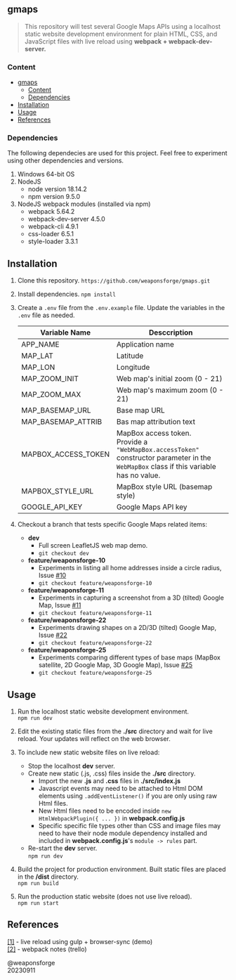 ## gmaps

> This repository will test several Google Maps APIs using a localhost static website development environment for plain HTML, CSS, and JavaScript files with live reload using **webpack + webpack-dev-server.**


### Content

- [gmaps](#gmaps)
  - [Content](#content)
  - [Dependencies](#dependencies)
- [Installation](#installation)
- [Usage](#usage)
- [References](#references)


### Dependencies

The following dependecies are used for this project. Feel free to experiment using other dependencies and versions.

1. Windows 64-bit OS
2. NodeJS
	- node version 18.14.2
	- npm version 9.5.0
3. NodeJS webpack modules (installed via npm)
	- webpack 5.64.2
	- webpack-dev-server 4.5.0
	- webpack-cli 4.9.1
	- css-loader 6.5.1
	- style-loader 3.3.1


## Installation

1. Clone this repository.
`https://github.com/weaponsforge/gmaps.git`

2. Install dependencies.
`npm install`

3. Create a `.env` file from the `.env.example` file. Update the variables in the `.env` file as needed.

   | Variable Name       | Desccription                                                                                                                               |
   | ------------------- | ------------------------------------------------------------------------------------------------------------------------------------------ |
   | APP_NAME            | Application name                                                                                                                           |
   | MAP_LAT             | Latitude                                                                                                                                   |
   | MAP_LON             | Longitude                                                                                                                                  |
   | MAP_ZOOM_INIT       | Web map's initial zoom (0 - 21)                                                                                                            |
   | MAP_ZOOM_MAX        | Web map's maximum zoom (0 - 21)                                                                                                            |
   | MAP_BASEMAP_URL     | Base map URL                                                                                                                               |
   | MAP_BASEMAP_ATTRIB  | Bas map attribution text                                                                                                                   |
   | MAPBOX_ACCESS_TOKEN | MapBox access token.<br> Provide a `"WebMapBox.accessToken"` constructor parameter in the `WebMapBox` class if this variable has no value. |
   | MAPBOX_STYLE_URL    | MapBox style URL (basemap style)                                                                                                           |
   | GOOGLE_API_KEY      | Google Maps API key                                                                                                                        |

4. Checkout a branch that tests specific Google Maps related items:
   - **dev**<br>
      - Full screen LeafletJS web map demo.
      - `git checkout dev`
   - **feature/weaponsforge-10**<br>
      - Experiments in listing all home addresses inside a circle radius, Issue [#10](https://github.com/weaponsforge/gmaps/issues/10)
      - `git checkout feature/weaponsforge-10`
   - **feature/weaponsforge-11**<br>
      - Experiments in capturing a screenshot from a 3D (tilted) Google Map, Issue [#11](https://github.com/weaponsforge/gmaps/issues/11)
      - `git checkout feature/weaponsforge-11`
   - **feature/weaponsforge-22**<br>
      - Experiments drawing shapes on a 2D/3D (tilted) Google Map, Issue [#22](https://github.com/weaponsforge/gmaps/issues/22)
      - `git checkout feature/weaponsforge-22`
   - **feature/weaponsforge-25**<br>
      - Experiments comparing different types of base maps (MapBox satellite, 2D Google Map, 3D Google Map), Issue [#25](https://github.com/weaponsforge/gmaps/issues/25)
      - `git checkout feature/weaponsforge-25`

## Usage

1. Run the localhost static website development environment.<br>
`npm run dev`

1.  Edit the existing static files from the **./src** directory and wait for live reload. Your updates will reflect on the web browser.

2. To include new static website files on live reload:
	- Stop the localhost **dev** server.
	- Create new static (.js, .css) files inside the **./src** directory.
		- Import the new **.js** and **.css** files in **./src/index.js**
		- Javascript events may need to be attached to Html DOM elements using `.addEventListener()` if you are only using raw Html files.
		- New Html files need to be encoded inside `new HtmlWebpackPlugin({ ... })` in **webpack.config.js**
		- Specific specific file types other than CSS and image files may need to have their node module dependency installed and included in **webpack.config.js**'s `module -> rules` part.
	- Re-start the **dev** server.<br>
`npm run dev`

1. Build the project for production environment. Built static files are placed in the **/dist** directory.<br>
`npm run build`

1. Run the production static website (does not use live reload).<br>
`npm run start`


## References

[[1]](https://github.com/weaponsforge/livereload-basic) - live reload using gulp + browser-sync (demo)<br>
[[2]](https://trello.com/c/n25MYtq8) - webpack notes (trello)


@weaponsforge<br>
20230911
